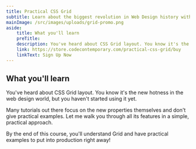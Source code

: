 ```yaml
---
title: Practical CSS Grid
subtitle: Learn about the biggest revolution in Web Design history with CSS Grid
mainImage: /src/images/uploads/grid-promo.png
aside: 
    title: What you'll learn
    preTitle: 
    description: You've heard about CSS Grid layout. You know it's the new hotness in the web design world, but you haven't started using it yet. 
    link: https://store.codecontemporary.com/practical-css-grid/buy
    linkText: Sign Up Now
---
```


## What you'll learn

You've heard about CSS Grid layout. You know it's the new hotness in the web design world, but you haven't started using it yet. 

Many tutorials out there focus on the new properties themselves and don't give practical examples. Let me walk you through all its features in a simple, practical approach. 

By the end of this course, you'll understand Grid and have practical examples to put into production right away!